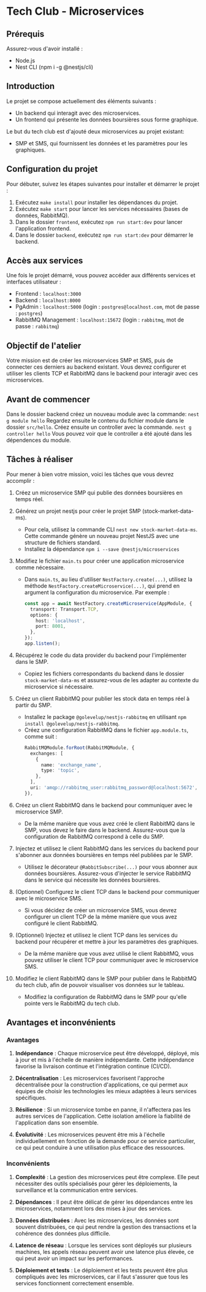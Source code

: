 # Tech Club - Microservices

## Prérequis
Assurez-vous d'avoir installé :

- Node.js
- Nest CLI (npm i -g @nestjs/cli)

## Introduction

Le projet se compose actuellement des éléments suivants :

- Un backend qui interagit avec des microservices.
- Un frontend qui présente les données boursières sous forme graphique.

Le but du tech club est d'ajouté deux microservices au projet existant:

- SMP et SMS, qui fournissent les données et les paramètres pour les graphiques.

## Configuration du projet

Pour débuter, suivez les étapes suivantes pour installer et démarrer le projet :

1. Exécutez `make install` pour installer les dépendances du projet.
2. Exécutez `make start` pour lancer les services nécessaires (bases de données, RabbitMQ).
3. Dans le dossier `frontend`, exécutez `npm run start:dev` pour lancer l'application frontend.
4. Dans le dossier `backend`, exécutez `npm run start:dev` pour démarrer le backend.

## Accès aux services

Une fois le projet démarré, vous pouvez accéder aux différents services et interfaces utilisateur :

- Frontend : `localhost:3000`
- Backend : `localhost:8000`
- PgAdmin : `localhost:5000` (login : `postgres@localhost.com`, mot de passe : `postgres`)
- RabbitMQ Management : `localhost:15672` (login : `rabbitmq`, mot de passe : `rabbitmq`)

## Objectif de l'atelier

Votre mission est de créer les microservices SMP et SMS, puis de connecter ces derniers au backend existant. Vous devrez configurer et utiliser les clients TCP et RabbitMQ dans le backend pour interagir avec ces microservices.

## Avant de commencer
Dans le dossier backend créez un nouveau module avec la commande:
`nest g module hello`
Regardez ensuite le contenu du fichier module dans le dossier `src/hello`.
Créez ensuite un controller avec la commande.
`nest g controller hello`
Vous pouvez voir que le controller a été ajouté dans les dépendences du module.

## Tâches à réaliser

Pour mener à bien votre mission, voici les tâches que vous devrez accomplir :

1. Créez un microservice SMP qui publie des données boursières en temps réel.

2. Générez un projet nestjs pour créer le projet SMP (stock-market-data-ms).
    - Pour cela, utilisez la commande CLI `nest new stock-market-data-ms`. Cette commande génère un nouveau projet NestJS avec une structure de fichiers standard.
    - Installez la dépendance `npm i --save @nestjs/microservices`

3. Modifiez le fichier `main.ts` pour créer une application microservice comme nécessaire.
    - Dans `main.ts`, au lieu d'utiliser `NestFactory.create(...)`, utilisez la méthode `NestFactory.createMicroservice(...)`, qui prend en argument la configuration du microservice. Par exemple :
      ```typescript
      const app = await NestFactory.createMicroservice(AppModule, {
        transport: Transport.TCP,
        options: {
          host: 'localhost',
          port: 8001,
        },
      });
      app.listen();
      ```

4. Récupérez le code du data provider du backend pour l'implémenter dans le SMP.
    - Copiez les fichiers correspondants du backend dans le dossier `stock-market-data-ms` et assurez-vous de les adapter au contexte du microservice si nécessaire.

5. Créez un client RabbitMQ pour publier les stock data en temps réel à partir du SMP.
    - Installez le package `@golevelup/nestjs-rabbitmq` en utilisant `npm install @golevelup/nestjs-rabbitmq`.
    - Créez une configuration RabbitMQ dans le fichier `app.module.ts`, comme suit :
      ```typescript
      RabbitMQModule.forRoot(RabbitMQModule, {
        exchanges: [
          {
            name: 'exchange_name',
            type: 'topic',
          },
        ],
        uri: 'amqp://rabbitmq_user:rabbitmq_password@localhost:5672',
      }),
      ```

6. Créez un client RabbitMQ dans le backend pour communiquer avec le microservice SMP.
    - De la même manière que vous avez créé le client RabbitMQ dans le SMP, vous devez le faire dans le backend. Assurez-vous que la configuration de RabbitMQ correspond à celle du SMP.

7. Injectez et utilisez le client RabbitMQ dans les services du backend pour s'abonner aux données boursières en temps réel publiées par le SMP.
    - Utilisez le décorateur `@RabbitSubscribe(...)` pour vous abonner aux données boursières. Assurez-vous d'injecter le service RabbitMQ dans le service qui nécessite les données boursières.

8. (Optionnel) Configurez le client TCP dans le backend pour communiquer avec le microservice SMS.
    - Si vous décidez de créer un microservice SMS, vous devrez configurer un client TCP de la même manière que vous avez configuré le client RabbitMQ.

9. (Optionnel) Injectez et utilisez le client TCP dans les services du backend pour récupérer et mettre à jour les paramètres des graphiques.
    - De la même manière que vous avez utilisé le client RabbitMQ, vous pouvez utiliser le client TCP pour communiquer avec le microservice SMS.

10. Modifiez le client RabbitMQ dans le SMP pour publier dans le RabbitMQ du tech club, afin de pouvoir visualiser vos données sur le tableau.
    - Modifiez la configuration de RabbitMQ dans le SMP pour qu'elle pointe vers le RabbitMQ du tech club.

## Avantages et inconvénients

### Avantages

1. **Indépendance** : Chaque microservice peut être développé, déployé, mis à jour et mis à l'échelle de manière indépendante. Cette indépendance favorise la livraison continue et l'intégration continue (CI/CD).

2. **Décentralisation** : Les microservices favorisent l'approche décentralisée pour la construction d'applications, ce qui permet aux équipes de choisir les technologies les mieux adaptées à leurs services spécifiques.

3. **Résilience** : Si un microservice tombe en panne, il n'affectera pas les autres services de l'application. Cette isolation améliore la fiabilité de l'application dans son ensemble.

4. **Évolutivité** : Les microservices peuvent être mis à l'échelle individuellement en fonction de la demande pour ce service particulier, ce qui peut conduire à une utilisation plus efficace des ressources.

### Inconvénients

1. **Complexité** : La gestion des microservices peut être complexe. Elle peut nécessiter des outils spécialisés pour gérer les déploiements, la surveillance et la communication entre services.

2. **Dépendances** : Il peut être délicat de gérer les dépendances entre les microservices, notamment lors des mises à jour des services.

3. **Données distribuées** : Avec les microservices, les données sont souvent distribuées, ce qui peut rendre la gestion des transactions et la cohérence des données plus difficile.

4. **Latence de réseau** : Lorsque les services sont déployés sur plusieurs machines, les appels réseau peuvent avoir une latence plus élevée, ce qui peut avoir un impact sur les performances.

5. **Déploiement et tests** : Le déploiement et les tests peuvent être plus compliqués avec les microservices, car il faut s'assurer que tous les services fonctionnent correctement ensemble.
